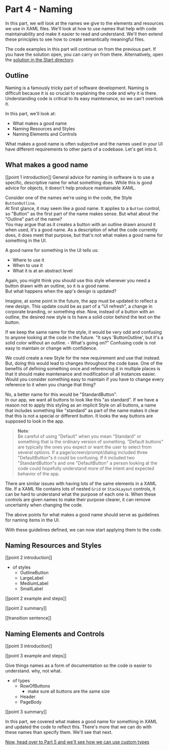 # Part 4 - Naming

In this part, we will look at the names we give to the elements and resources we use in XAML files. We'll look at how to use names that help with code maintainability and make it easier to read and understand. We'll then extend these principles to see how to create semantically meaningful files.

The code examples in this part will continue on from the previous part. If you have the solution open, you can carry on from there. Alternatively, open the [solution in the Start directory](./Start/).

## Outline

Naming is a famously tricky part of software development. Naming is difficult because it is so crucial to explaining the code and why it is there. Understanding code is critical to its easy maintenance, so we can't overlook it.

In this part, we'll look at:

- What makes a good name
- Naming Resources and Styles
- Naming Elements and Controls

What makes a good name is often subjective and the names used in your UI have different requirements to other parts of a codebase. Let's get into it.

## What makes a good name

[[point 1 introduction]]
General advice for naming in software is to use a specific, descriptive name for what something does. While this is good advice for objects, it doesn't help produce maintainable XAML.

Consider one of the names we're using in the code, the Style `ButtonOutline`.  
At first glance, it may seem like a good name. It applies to a `Button` control, so "Button" as the first part of the name makes sense. But what about the "Outline" part of the name?  
You may argue that as it creates a button with an outline drawn around it when used, it's a good name. As a description of what the code currently does, it does meet that purpose, but that's not what makes a good name for something in the UI.

A good name for something in the UI tells us:

- Where to use it
- When to use it
- What it is at an abstract level

Again, you might think you should use this style whenever you need a button drawn with an outline, so it is a good name.  
But what happens when the app's design is updated?

Imagine, at some point in the future, the app must be updated to reflect a new design. This update could be as part of a "UI refresh", a change in corporate branding, or something else. Now, instead of a button with an outline, the desired new style is to have a solid color behind the text on the button.

If we keep the same name for the style, it would be very odd and confusing to anyone looking at the code in the future. "It says 'ButtonOutline', but it's a solid color without an outline. - What's going on?" Confusing code is not easy to maintain or change with confidence.

We could create a new Style for the new requirement and use that instead. But, doing this would lead to changes throughout the code base. One of the benefits of defining something once and referencing it in multiple places is that it should make maintenance and modification of all instances easier. Would you consider something easy to maintain if you have to change every reference to it when you change that thing?

No, a better name for this would be "StandardButton".  
In our app, we want all buttons to look like this "as standard". If we have a reason not to apply this styling as an implicit Style on all buttons, a name that includes something like "standard" as part of the name makes it clear that this is not a special or different button. It looks the way buttons are supposed to look in the app.

> **Note**:  
> Be careful of using "Default" when you mean "Standard" or something that is the ordinary version of something. "Default buttons" are typically the ones you expect or want the user to select from several options. If a page/screen/prompt/dialog included three "DefaultButton"s it could be confusing. If it included two "StandardButton"s and one "DefaultButton" a person looking at the code could hopefully understand more of the intent and expected behavior of the app.

There are similar issues with having lots of the same elements in a XAML file. If a XAML file contains lots of nested `Grid` or `StackLayout` controls, it can be hard to understand what the purpose of each one is. When these controls are given names to make their purpose clearer, it can remove uncertainty when changing the code.

The above points for what makes a good name should serve as guidelines for naming items in the UI.

With these guidelines defined, we can now start applying them to the code.

## Naming Resources and Styles

[[point 2 introduction]]

- of styles
  - OutlineButton
  - LargeLabel
  - MediumLabel
  - SmallLabel


[[point 2 example and steps]]

[[point 2 summary]]

[[transition sentence]]

## Naming Elements and Controls

[[point 3 introduction]]




[[point 3 example and steps]]


Give things names as a form of documentation so the code is easier to understand.
why, not what.

- of types
  - RowOfButtons
    - make sure all buttons are the same size
  - Header
  - PageBody

[[point 3 summary]]


In this part, we covered what makes a good name for something in XAML and updated the code to reflect this. There's more that we can do with these names than specify them. We'll see that next.

[Now, head over to Part 5 and we'll see how we can use custom types](../Part%205%20-%20Custom%20Types/README.md)
